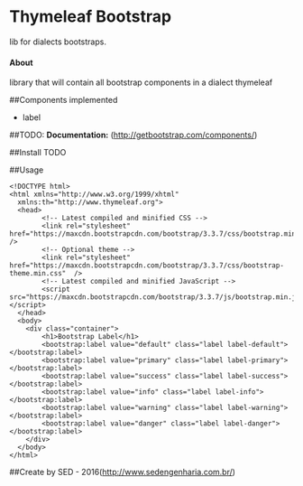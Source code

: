 
# Thymeleaf Bootstrap
  lib for dialects bootstraps.

#### About
  library that will contain all bootstrap components in a dialect thymeleaf

##Components implemented
  * label

##TODO:
  <b>Documentation:</b> (http://getbootstrap.com/components/)

##Install
    TODO

##Usage

    <!DOCTYPE html>
    <html xmlns="http://www.w3.org/1999/xhtml"
      xmlns:th="http://www.thymeleaf.org">
      <head>
      		<!-- Latest compiled and minified CSS -->
    		<link rel="stylesheet" href="https://maxcdn.bootstrapcdn.com/bootstrap/3.3.7/css/bootstrap.min.css"  />
    		<!-- Optional theme -->
    		<link rel="stylesheet" href="https://maxcdn.bootstrapcdn.com/bootstrap/3.3.7/css/bootstrap-theme.min.css"  />
    		<!-- Latest compiled and minified JavaScript -->
    		<script src="https://maxcdn.bootstrapcdn.com/bootstrap/3.3.7/js/bootstrap.min.js"></script>
      </head>	
      <body>
      	<div class="container">
    		<h1>Bootstrap Label</h1>
    		<bootstrap:label value="default" class="label label-default"></bootstrap:label> 
    		<bootstrap:label value="primary" class="label label-primary"></bootstrap:label> 
    		<bootstrap:label value="success" class="label label-success"></bootstrap:label> 
    		<bootstrap:label value="info" class="label label-info"></bootstrap:label> 
    		<bootstrap:label value="warning" class="label label-warning"></bootstrap:label> 
    		<bootstrap:label value="danger" class="label label-danger"></bootstrap:label> 
      	</div>
      </body>
    </html>


##Create by 
 	SED - 2016(http://www.sedengenharia.com.br/)


